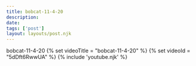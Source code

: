 ```yaml
---
title: bobcat-11-4-20
description:
date:
tags: ['post']
layout: layouts/post.njk
---
```


bobcat-11-4-20
{% set videoTitle = "bobcat-11-4-20" %}
{% set videoId  = "5dDft6RwwUA" %}
{% include 'youtube.njk' %}